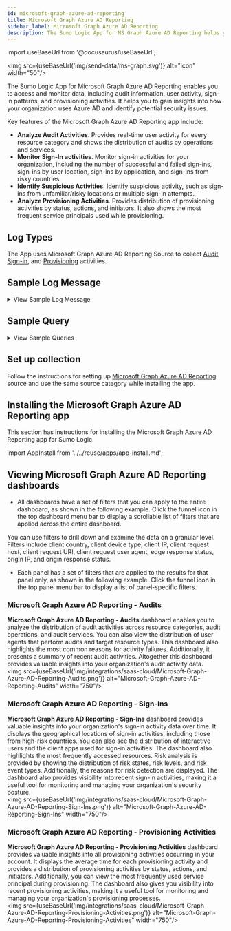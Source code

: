 ```yaml
---
id: microsoft-graph-azure-ad-reporting
title: Microsoft Graph Azure AD Reporting
sidebar_label: Microsoft Graph Azure AD Reporting
description: The Sumo Logic App for MS Graph Azure AD Reporting helps you to monitor and analyze user activity, sign-in patterns and provisioning activities.
---
```

import useBaseUrl from '@docusaurus/useBaseUrl';

<img src={useBaseUrl('img/send-data/ms-graph.svg')} alt="icon" width="50"/>

The Sumo Logic App for Microsoft Graph Azure AD Reporting enables you to access and monitor data, including audit information, user activity, sign-in patterns, and provisioning activities. It helps you to gain insights into how your organization uses Azure AD and identify potential security issues.

Key features of the Microsoft Graph Azure AD Reporting app include:
- **Analyze Audit Activities**. Provides real-time user activity for every resource category and shows the distribution of audits by operations and services.
- **Monitor Sign-In activities**. Monitor sign-in activities for your organization, including the number of successful and failed sign-ins, sign-ins by user location, sign-ins by application, and sign-ins from risky countries.
- **Identify Suspicious Activities**. Identify suspicious activity, such as sign-ins from unfamiliar/risky locations or multiple sign-in attempts.
- **Analyze Provisioning Activities**. Provides distribution of provisioning activities by status, actions, and initiators. It also shows the most frequent service principals used while provisioning.

## Log Types

The App uses Microsoft Graph Azure AD Reporting Source to collect [Audit](https://learn.microsoft.com/en-us/graph/api/resources/directoryaudit?view=graph-rest-1.0), [Sign-in](https://learn.microsoft.com/en-us/graph/api/resources/signin?view=graph-rest-1.0), and [Provisioning](https://learn.microsoft.com/en-us/graph/api/resources/provisioningobjectsummary?view=graph-rest-1.0) activities.

## Sample Log Message

<details>
<summary>View Sample Log Message</summary>

```json title="Audit Activity Message"
{
  "id": "Directory_d4d04864-b03e-4a15-9899-cb36abd1e7d2_CYJZP_45515702",
  "category": "ApplicationManagement",
  "correlationId": "d4d04864-b03e-4a15-9899-cb36abd1e7d2",
  "result": "success",
  "resultReason": "",
  "activityDisplayName": "Hard delete service principal",
  "activityDateTime": "2023-05-09T11:41:56.7381342Z",
  "loggedByService": "Core Directory",
  "operationType": "Delete",
  "initiatedBy": {
    "user": null,
    "app": {
      "appId": null,
      "displayName": "Managed Service Identity",
      "servicePrincipalId": "3a0e6816-ad4e-44fa-9cae-ffc0ad8a2ff2",
      "servicePrincipalName": null
    }
  },
  "targetResources": [
    {
      "id": "5c0e70ea-8ac7-4d99-8313-10041699c5cc",
      "displayName": "SUMOBRDLQProcessorjw5wh7hnrrv46",
      "type": "ServicePrincipal",
      "userPrincipalName": null,
      "groupType": null,
      "modifiedProperties": [
        {
          "displayName": "TargetId.ServicePrincipalNames",
          "oldValue": null,
          "newValue": "\"551d1b05-a73a-493a-b348-dab7d1193c03;https://identity.azure.net/4ZA1q0sKiZEg6SXU8aYi7Lci6VKrg+aVo//Dp2vYGuU=\""
        },
        {
          "displayName": "ActorId.ServicePrincipalNames",
          "oldValue": null,
          "newValue": "\"ef5d5c69-a5df-46bb-acaf-426f161a21a2;https://serviceidentity.azure.net/\""
        },
        {
          "displayName": "SPN",
          "oldValue": null,
          "newValue": "\"ef5d5c69-a5df-46bb-acaf-426f161a21a2;https://serviceidentity.azure.net/\""
        }
      ]
    }
  ],
  "additionalDetails": [
    {
      "key": "AppId",
      "value": "551d1b05-a73a-493a-b348-dab7d1193c03"
    }
  ]
}
```
```json title="Sign-In Activity"
{
  "id": "66ea54eb-6301-4ee5-be62-ff5a759100",
  "createdDateTime": "2023-05-09T11:41:56.7381342Z",
  "userDisplayName": "Contoso",
  "userPrincipalName": "account1@contoso.com",
  "userId": "26be570a-ae82-4189-b4e2-a37c6808512d",
  "appId": "de8bc8b5-d9f9-48b1-a8ad-b748da725064",
  "appDisplayName": "Graph explorer",
  "ipAddress": "51.79.214.246",
  "clientAppUsed": "SMTP",
  "correlationId": "d79f5bee-5860-4832-928f-3133e22ae912",
  "conditionalAccessStatus": "success",
  "isInteractive": false,
  "riskDetail": "adminGeneratedTemporaryPassword",
  "riskLevelAggregated": "medium",
  "riskLevelDuringSignIn": "none",
  "riskState": "confirmedSafe",
  "riskEventTypes": [
    "anonymizedIPAddress",
    "maliciousIPAddress"
  ],
  "resourceDisplayName": "Microsoft Security",
  "resourceId": "00000003-0000-0000-c000-000000000000",
  "status": {
    "errorCode": 0,
    "failureReason": null,
    "additionalDetails": null
  },
  "deviceDetail": {
    "deviceId": "",
    "displayName": null,
    "operatingSystem": "Windows 10",
    "browser": "Edge 80.0.361",
    "isCompliant": null,
    "isManaged": null,
    "trustType": null
  },
  "location": {
    "city": "Redmond",
    "state": "Washington",
    "countryOrRegion": "US",
    "geoCoordinates": {
      "altitude": null,
      "latitude": 47.68050003051758,
      "longitude": -122.12094116210938
    }
  },
  "appliedConditionalAccessPolicies": [
    {
      "id": "de7e60eb-ed89-4d73-8205-2227def6b7c9",
      "displayName": "SharePoint limited access for guest workers",
      "enforcedGrantControls": [],
      "enforcedSessionControls": [],
      "result": "notEnabled"
    },
    {
      "id": "6701123a-b4c6-48af-8565-565c8bf7cabc",
      "displayName": "Medium signin risk block",
      "enforcedGrantControls": [],
      "enforcedSessionControls": [],
      "result": "notEnabled"
    }
  ]
}
```

```json title="Provisioning Activity"
{
  "id": "75b5b0ae-9fc5-8d0e-e0a9-7y6a4728de56",
  "activityDateTime": "2019-05-09T03:00:54Z",
  "tenantId": "74beb175-3b80-7b63-b9d5-6f0b76082b16",
  "jobId": "aws.74beb1753b704b63b8d56f0b76082b16.10a7a801-7101-4c69-ae00-ce9f75f8460a",
  "cycleId": "b6502552-018d-79bd-8869-j47194dc65c1",
  "changeId": "b6502552-018d-89bd-9969-b49194dc65c1",
  "provisioningAction": "update",
  "durationInMilliseconds": 3236,
  "provisioningStatusInfo": {
    "status": "failure",
    "errorInformation": null
  },
  "provisioningSteps": [
    {
      "name": "EntryImport",
      "provisioningStepType": "Import",
      "status": "success",
      "description": "Retrieved RolesCompound '10a7a801-7101-4c69-ae00-ce9f75f8460a' from Contoso",
      "details": {}
    },
    {
      "name": "EntryExportUpdate",
      "provisioningStepType": "Export",
      "status": "success",
      "description": "RolesCompound '60a7a801-7101-4c69-ae00-ce9f75f8460a' was updated in Azure Active Directory",
      "details": {
        "ReportableIdentifier": "60a7a801-7101-4c69-ae00-ce9f75f8460a"
      }
    }
  ],
  "modifiedProperties": [
    {
      "displayName": "appId",
      "oldValue": null,
      "newValue": "60a7a801-7101-4c69-ae00-ce9f75f8460a"
    },
    {
      "displayName": "Roles",
      "oldValue": null,
      "newValue": "jaws-prod-role2,jaws-prod-saml2, jayaws-role,jayaws-saml, TestRole,super-saml"
    },
    {
      "displayName": "objectId",
      "oldValue": null,
      "newValue": "6nn37b93-185a-4485-a519-50c09549f3ad"
    },
    {
      "displayName": "displayName",
      "oldValue": null,
      "newValue": "Contoso"
    },
    {
      "displayName": "homepage",
      "oldValue": null,
      "newValue": "https://signin.contoso.com/saml?metadata=contoso|ISV9.1|primary|z"
    }
  ],
  "servicePrincipal": {
    "id": "6cc35b93-185a-4485-a519-50c09549g3ad",
    "displayName": "Sontoco"
  },
  "sourceSystem": {
    "id": "d1e090e1-f2f4-4678-be44-6442ffff0621",
    "displayName": "Contoso",
    "details": {}
  },
  "targetSystem": {
    "id": "e69d4bd2-2da2-483e-bc49-aad4080b91b3",
    "displayName": "Azure Active Directory",
    "details": {
      "ApplicationId": "bcf4d658-ac9f-408d-bf04-e86dc10328fb",
      "ServicePrincipalId": "6nn35b93-185a-4485-a519-50c09549f3ad",
      "ServicePrincipalDisplayName": "Contoso"
    }
  },
  "initiatedBy": {
    "initiatingType": "user",
    "id": "",
    "displayName": "Azure AD Provisioning Service"
  },
  "sourceIdentity": {
    "identityType": "RolesCompound",
    "id": "60a7a801-7101-4c69-ae00-ce9f75f8460a",
    "displayName": "",
    "details": {}
  },
  "targetIdentity": {
    "identityType": "ServicePrincipal",
    "id": "6nn35b93-185a-4485-a519-50c09549f3ad",
    "displayName": "",
    "details": {}
  }
}
```
</details>

## Sample Query

<details>
<summary>View Sample Queries</summary>

```sql title="Audis by Resource Categories (Audit Activity)"
_sourceCategory="azure_ad_reporting" "activityDisplayName" "operationType"
| json "id","activityDisplayName","category","loggedByService","operationType","result","resultReason","targetResources[*].type","initiatedBy.user","initiatedBy.app" as id,activity,category,logged_by_service,operation_type,operation_result,result_reason,target_resource_type,is_user_initiator,is_app_initiator nodrop
| where category matches "{{resource_category}}"
| where logged_by_service matches"{{service}}"
| where operation_result matches "{{operation_result}}"
| where operation_type matches "{{operation_type}}"
| if (isNull(is_user_initiator),"app","user") as initiator
| where initiator matches "{{initiator}}"
| count_distinct(id) as frequency by category
| sort by frequency
```

```sql title="Sign-In Over Time (Sign-In Activity)"
_sourceCategory="azure_ad_reporting" "appDisplayName" "clientAppUsed" "ipAddress" "resourceId"
| json "id","ipAddress","clientAppUsed","isInteractive","resourceDisplayName","riskDetail","riskEventTypes","riskLevelAggregated","riskState","status.failureReason","conditionalAccessStatus" as id, ip,client_app_used,is_interactive,resource,risk_reason,risk_event_types,risk_level,risk_state,failure_reason,conditional_activity_status nodrop
| where risk_reason matches "{{risk_reason}}"
| where risk_level matches "{{risk_level}}"
| where risk_state matches "{{risk_state}}"
| where client_app_used matches "{{client_app_used}}"
| where conditional_activity_status matches "{{conditional_access_policy_status}}"
| if(isNull(failure_reason) or isBlank(failure_reason),"false","true") as sign_in_failed
| where sign_in_failed matches "{{sign_in_failed}}"
| timeslice 1d
| count_distinct(id) by _timeslice
| fillmissing timeslice
```

```sql title="Average Provisioning Activity Time (Provisioning Activity)"
_sourceCategory="azure_ad_reporting" "provisioningAction" "provisioningSteps" "provisioningStatusInfo"
| json "id","provisioningStatusInfo.status","provisioningAction","durationInMilliseconds","initiatedBy.initiatingType","servicePrincipal.displayName","sourceIdentity.identityType","sourceSystem.displayName","targetIdentity.identityType","targetSystem.displayName" as id,provisioning_status,provisioning_action,duration_in_ms,initiated_by,service_principal,source_identity_type,source_system,target_identity_type,target_system_name nodrop
| where initiated_by matches "{{initiated_by}}"
| where provisioning_action matches "{{provisioning_action}}"
| where provisioning_status matches "{{provisioning_status}}"
| where service_principal matches "{{service_principal}}"
| count_distinct(id) by duration_in_ms
| avg(duration_in_ms)
```
</details>

## Set up collection

Follow the instructions for setting up [Microsoft Graph Azure AD Reporting](/docs/send-data/hosted-collectors/cloud-to-cloud-integration-framework/microsoft-graph-azure-ad-reporting-source/) source and use the same source category while installing the app.

## Installing the Microsoft Graph Azure AD Reporting app​

This section has instructions for installing the Microsoft Graph Azure AD Reporting app for Sumo Logic.

import AppInstall from '../../reuse/apps/app-install.md';

<AppInstall/>

## Viewing Microsoft Graph Azure AD Reporting dashboards​​

* All dashboards have a set of filters that you can apply to the entire dashboard, as shown in the following example. Click the funnel icon in the top dashboard menu bar to display a scrollable list of filters that are applied across the entire dashboard.

 You can use filters to drill down and examine the data on a granular level. Filters include client country, client device type, client IP, client request host, client request URI, client request user agent, edge response status, origin IP, and origin response status.

* Each panel has a set of filters that are applied to the results for that panel only, as shown in the following example. Click the funnel icon in the top panel menu bar to display a list of panel-specific filters.

### Microsoft Graph Azure AD Reporting - Audits

**Microsoft Graph Azure AD Reporting - Audits** dashboard enables you to analyze the distribution of audit activities across resource categories, audit operations, and audit services. You can also view the distribution of user agents that perform audits and target resource types. This dashboard also highlights the most common reasons for activity failures. Additionally, it presents a summary of recent audit activities. Altogether this dashboard provides valuable insights into your organization's audit activity data.<br/><img src={useBaseUrl('img/integrations/saas-cloud/Microsoft-Graph-Azure-AD-Reporting-Audits.png')} alt="Microsoft-Graph-Azure-AD-Reporting-Audits" width="750"/>

### Microsoft Graph Azure AD Reporting - Sign-Ins

**Microsoft Graph Azure AD Reporting - Sign-Ins** dashboard provides valuable insights into your organization's sign-in activity data over time. It displays the geographical locations of sign-in activities, including those from high-risk countries. You can also see the distribution of interactive users and the client apps used for sign-in activities. The dashboard also highlights the most frequently accessed resources. Risk analysis is provided by showing the distribution of risk states, risk levels, and risk event types. Additionally, the reasons for risk detection are displayed. The dashboard also provides visibility into recent sign-in activities, making it a useful tool for monitoring and managing your organization's security posture.<br/><img src={useBaseUrl('img/integrations/saas-cloud/Microsoft-Graph-Azure-AD-Reporting-Sign-Ins.png')} alt="Microsoft-Graph-Azure-AD-Reporting-Sign-Ins" width="750"/>

### Microsoft Graph Azure AD Reporting - Provisioning Activities

**Microsoft Graph Azure AD Reporting - Provisioning Activities** dashboard provides valuable insights into all provisioning activities occurring in your account. It displays the average time for each provisioning activity and provides a distribution of provisioning activities by status, actions, and initiators. Additionally, you can view the most frequently used service principal during provisioning. The dashboard also gives you visibility into recent provisioning activities, making it a useful tool for monitoring and managing your organization's provisioning processes.<br/><img src={useBaseUrl('img/integrations/saas-cloud/Microsoft-Graph-Azure-AD-Reporting-Provisioning-Activities.png')} alt="Microsoft-Graph-Azure-AD-Reporting-Provisioning-Activities" width="750"/>
